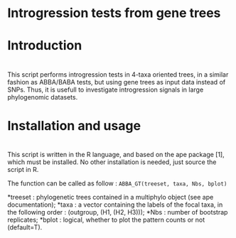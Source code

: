 # Introgression tests from gene trees

# Introduction
#
This script performs introgression tests in 4-taxa oriented trees, in a similar fashion as ABBA/BABA tests, but using gene trees as input data instead of SNPs. Thus, it is usefull to investigate introgression signals in large phylogenomic datasets.

# Installation and usage
#
This script is written in the R language, and based on the ape package [1], which must be installed. No other installation is needed, just source the script in R.

The function can be called as follow : `ABBA_GT(treeset, taxa, Nbs, bplot)`

*treeset : phylogenetic trees contained in a multiphylo object (see ape documentation);
*taxa : a vector containing the labels of the focal taxa, in the following order : (outgroup, (H1, (H2, H3)));
*Nbs : number of bootstrap replicates;
*bplot : logical, whether to plot the pattern counts or not (default=T).

